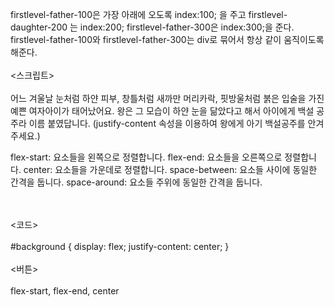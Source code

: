 firstlevel-father-100은 가장 아래에 오도록 index:100; 을 주고 firstlevel-daughter-200 는 index:200; firstlevel-father-300은 index:300;을 준다.
firstlevel-father-100와 firstlevel-father-300는 div로 묶어서 항상 같이 움직이도록 해준다.
<br><br>
<스크립트>
<br><br>
어느 겨울날 눈처럼 하얀 피부, 창틀처럼 새까만 머리카락, 핏방울처럼 붉은 입술을 가진 예쁜 여자아이가 태어났어요.
왕은 그 모습이 하얀 눈을 닮았다고 해서 아이에게 백설 공주라 이름 붙였답니다.
(justify-content 속성을 이용하여 왕에게 아기 백설공주를 안겨주세요.)

<justify-content>
flex-start: 요소들을 왼쪽으로 정렬합니다.
flex-end: 요소들을 오른쪽으로 정렬합니다.
center: 요소들을 가운데로 정렬합니다.
space-between: 요소들 사이에 동일한 간격을 둡니다.
space-around: 요소들 주위에 동일한 간격을 둡니다.

<br><br>
<코드>
<br><br>
#background {
display: flex;
justify-content: center;
}
<br><br>
<버튼>
<br><br>
flex-start, flex-end, center

